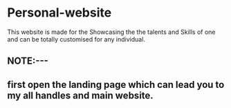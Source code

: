 # Personal-website
This website is made for the Showcasing the the talents and Skills of one and can be totally customised for any individual.

NOTE:---
----------------------------------------------------------------------------------
first open the landing page which can lead you to my all handles and main website.
----------------------------------------------------------------------------------

